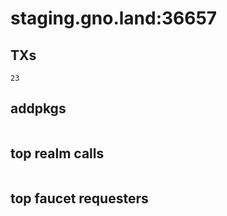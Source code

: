 # staging.gno.land:36657

## TXs
```
23
```

## addpkgs
```
```

## top realm calls
```
```

## top faucet requesters
```
```


